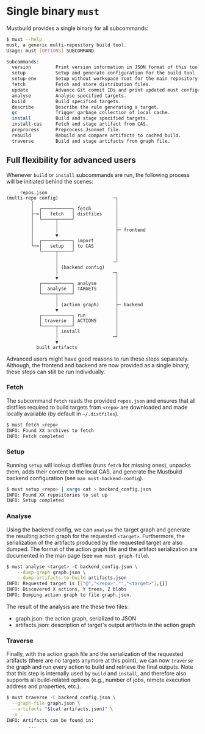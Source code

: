 # Single binary `must`

Mustbuild provides a single binary for all subcommands:

```sh
$ must --help
must, a generic multi-repository build tool.
Usage: must [OPTIONS] SUBCOMMAND

Subcommands:
  version         Print version information in JSON format of this tool.
  setup           Setup and generate configuration for the build tool
  setup-env       Setup without workspace root for the main repository.
  fetch           Fetch and store distribution files.
  update          Advance Git commit IDs and print updated must configuration.
  analyse         Analyse specified targets.
  build           Build specified targets.
  describe        Describe the rule generating a target.
  gc              Trigger garbage collection of local cache.
  install         Build and stage specified targets.
  install-cas     Fetch and stage artifact from CAS.
  preprocess      Preprocess Jsonnet file.
  rebuild         Rebuild and compare artifacts to cached build.
  traverse        Build and stage artifacts from graph file.
```

## Full flexibility for advanced users

Whenever `build` or `install` subcommands are run, the following process will
be initiated behind the scenes:

         repos.json
    (multi-repo config)                    ─┐
             │                              │
             │  ┌───────────┐ fetch         │
             ├─>│   fetch   │ distfiles     │
             │  └─────┬─────┘               │
             │        │                     │
             │        │                     ├─ frontend
             │        ▼                     │
             │  ┌───────────┐ import        │
             └─>│   setup   │ to CAS        │
                └─────┬─────┘               │
                      │                     │
                      │                    ─┘
                      │ (backend config)
                      │                    ─┐
                      ▼                     │
                ┌───────────┐ analyse       │
                │  analyse  │ TARGETS       │
                └─────┬─────┘               │
                      │                     │
                      │ (action graph)      ├─ backend
                      ▼                     │
                ┌───────────┐ run           │
                │ traverse  │ ACTIONS       │
                └─────┬─────┘               │
                      │ install             │
                      │                    ─┘
                      ▼
               built artifacts

Advanced users might have good reasons to run these steps separately. Although,
the frontend and backend are now provided as a single binary, these steps can
still be run individually.

### Fetch

The subcommand `fetch` reads the provided `repos.json` and ensures that all
distfiles required to build targets from `<repo>` are downloaded and made
locally available (by default in `~/.distfiles`).

```sh
$ must fetch <repo>
INFO: Found XX archives to fetch
INFO: Fetch completed
```

### Setup

Running `setup` will lookup distfiles (runs `fetch` for missing ones), unpacks
them, adds their content to the local CAS, and generate the Mustbuild backend
configuration (see `man must-backend-config`).

```sh
$ must setup <repo> | xargs cat > backend_config.json
INFO: Found XX repositories to set up
INFO: Setup completed
```

### Analyse

Using the backend config, we can `analyse` the target graph and generate the
resulting action graph for the requested `<target>`. Furthermore, the
serialization of the artifacts produced by the requested target are also dumped.
The format of the action graph file and the artifact serialization are
documented in the man page (see `man must-graph-file`).

```sh
$ must analyse <target> -C backend_config.json \
    --dump-graph graph.json \
    --dump-artifacts-to-build artifacts.json
INFO: Requested target is [["@","<repo>","","<target>"],{}]
INFO: Discovered X actions, Y trees, Z blobs
INFO: Dumping action graph to file graph.json.
```

The result of the analysis are the these two files:

- graph.json: the action graph, serialized to JSON
- artifacts.json: description of target's output artifacts in the action graph

### Traverse

Finally, with the action graph file and the serialization of the requested
artifacts (there are no targets anymore at this point), we can now `traverse`
the graph and run every action to build and retrieve the final outputs.
Note that this step is internally used by `build` and `install`, and therefore
also supports all build-related options (e.g., number of jobs, remote execution
address and properties, etc.).

```sh
$ must traverse -C backend_config.json \
  --graph-file graph.json \
  --artifacts "$(cat artifacts.json)" \
  -o .
INFO: Artifacts can be found in:
        ...
```



